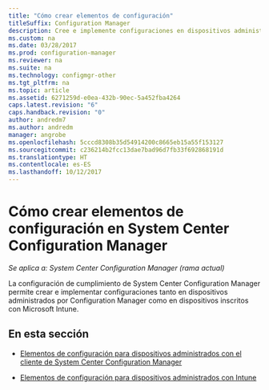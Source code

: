 ```yaml
---
title: "Cómo crear elementos de configuración"
titleSuffix: Configuration Manager
description: Cree e implemente configuraciones en dispositivos administrados por System Center Configuration Manager e inscritos con Microsoft Intune.
ms.custom: na
ms.date: 03/28/2017
ms.prod: configuration-manager
ms.reviewer: na
ms.suite: na
ms.technology: configmgr-other
ms.tgt_pltfrm: na
ms.topic: article
ms.assetid: 6271259d-e0ea-432b-90ec-5a452fba4264
caps.latest.revision: "6"
caps.handback.revision: "0"
author: andredm7
ms.author: andredm
manager: angrobe
ms.openlocfilehash: 5cccd8308b35d54914200c8665eb15a55f153127
ms.sourcegitcommit: c236214b2fcc13dae7bad96d7fb33f692868191d
ms.translationtype: HT
ms.contentlocale: es-ES
ms.lasthandoff: 10/12/2017
---
```

# <a name="how-to-create-configuration-items-in-system-center-configuration-manager"></a>Cómo crear elementos de configuración en System Center Configuration Manager

*Se aplica a: System Center Configuration Manager (rama actual)*

La configuración de cumplimiento de System Center Configuration Manager permite crear e implementar configuraciones tanto en dispositivos administrados por Configuration Manager como en dispositivos inscritos con Microsoft Intune.  

## <a name="in-this-section"></a>En esta sección  

-   [Elementos de configuración para dispositivos administrados con el cliente de System Center Configuration Manager](../../compliance/deploy-use/configuration-items-for-devices-managed-with-the-client.md)  

-   [Elementos de configuración para dispositivos administrados con Intune](../../compliance/deploy-use/configuration-items-for-devices-managed-without-the-client.md)  
